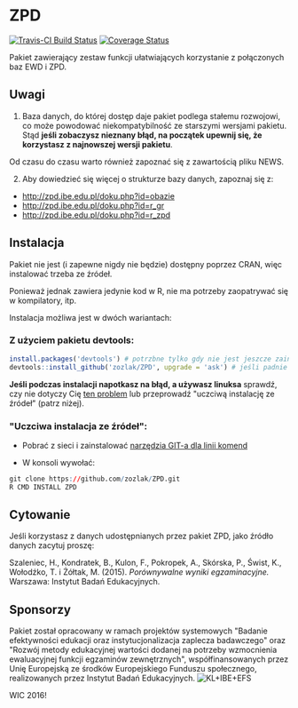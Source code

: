 # ZPD

[![Travis-CI Build Status](https://travis-ci.org/zozlak/ZPD.png?branch=master)](https://travis-ci.org/zozlak/ZPD)
[![Coverage Status](https://coveralls.io/repos/zozlak/ZPD/badge.svg)](https://coveralls.io/r/zozlak/ZPD)

Pakiet zawierający zestaw funkcji ułatwiających korzystanie z połączonych baz EWD i ZPD.

## Uwagi

1. Baza danych, do której dostęp daje pakiet podlega stałemu rozwojowi, co może powodować niekompatybilność ze starszymi wersjami pakietu. Stąd **jeśli zobaczysz nieznany błąd, na początek upewnij się, że korzystasz z najnowszej wersji pakietu**.

  Od czasu do czasu warto również zapoznać się z zawartością pliku NEWS.

2. Aby dowiedzieć się więcej o strukturze bazy danych, zapoznaj się z:
  * http://zpd.ibe.edu.pl/doku.php?id=obazie
  * http://zpd.ibe.edu.pl/doku.php?id=r_gr
  * http://zpd.ibe.edu.pl/doku.php?id=r_zpd

## Instalacja

Pakiet nie jest (i zapewne nigdy nie będzie) dostępny poprzez CRAN, więc instalować trzeba ze źródeł.

Ponieważ jednak zawiera jedynie kod w R, nie ma potrzeby zaopatrywać się w kompilatory, itp.

Instalacja możliwa jest w dwóch wariantach:

### Z użyciem pakietu devtools:
```r
install.packages('devtools') # potrzbne tylko gdy nie jest jeszcze zainstalowany
devtools::install_github('zozlak/ZPD', upgrade = 'ask') # jeśli padnie pytanie "These packages have more recent versions available. Which would you like to update?", właściwa odpowiedź brzmi "CRAN packages only"
```

**Jeśli podczas instalacji napotkasz na błąd, a używasz linuksa** sprawdź, czy nie dotyczy Cię [ten problem](https://github.com/hadley/devtools/issues/650) lub przeprowadź "uczciwą instalację ze źródeł" (patrz niżej).

### "Uczciwa instalacja ze źródeł":

   * Pobrać z sieci i zainstalować [narzędzia GIT-a dla linii komend](http://git-scm.com/downloads) 
   
   * W konsoli wywołać:
```r
git clone https://github.com/zozlak/ZPD.git
R CMD INSTALL ZPD
```

## Cytowanie

Jeśli korzystasz z danych udostępnianych przez pakiet ZPD, jako źródło danych zacytuj proszę:

Szaleniec, H., Kondratek, B., Kulon, F., Pokropek, A., Skórska, P., Świst, K., Wołodźko, T. i Żółtak, M. (2015). _Porównywalne wyniki egzaminacyjne._ Warszawa: Instytut Badań Edukacyjnych. 

## Sponsorzy

Pakiet został opracowany w ramach projektów systemowych "Badanie efektywności edukacji oraz instytucjonalizacja zaplecza badawczego" oraz "Rozwój metody edukacyjnej wartości dodanej na potrzeby wzmocnienia ewaluacyjnej funkcji egzaminów zewnętrznych", współfinansowanych przez Unię Europejską ze środków Europejskiego Funduszu społecznego, realizowanych przez Instytut Badań Edukacyjnych.
![KL+IBE+EFS](http://zpd.ibe.edu.pl/logo-IBE-EE.png)

WIC 2016!
